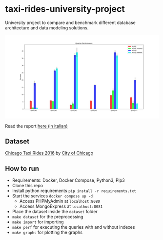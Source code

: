 # taxi-rides-university-project

University project to compare and benchmark different database architecture and data modeling solutions.

![Benchmarks](.images/benchmarks_final.png)

Read the report [here (in italian)](Report.md)

## Dataset

[Chicago Taxi Rides 2016](https://www.kaggle.com/chicago/chicago-taxi-rides-2016) by [City of Chicago](https://www.kaggle.com/chicago)


## How to run

* Requirements: Docker, Docker Compose, Python3, Pip3
* Clone this repo
* Install python requirements `pip install -r requirements.txt`
* Start the services `docker compose up -d`
    * Access PHPMyAdmin at `localhost:8080`
    * Access MongoExpress at `localhost:8081`
* Place the dataset inside the `dataset` folder
* `make dataset` for the preprocessing
* `make import` for importing
* `make perf` for executing the queries with and without indexes
* `make graphs` for plotting the graphs

